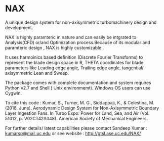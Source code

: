 # NAX
A unique design system for non-axisymmetric turbomachinery design and development. 

NAX is highly paramteric in nature and can easily be intgrated to Analysis(CFD) or/and Optimization process.Because of its modular and paramteric design , NAX is highly customizable .

It uses harmoinics based definition (Discrete Fourier Transforms) to represent the blade design space in R, THETA coordinates for blade parameters like Leading edge angle, Trailing edge angle, tangential/ axisymmetric Lean and Sweep. 

The package comes with complete documentation and system requires Python v2.7 and Shell ( Unix environmemt). Windows OS users can use Cygwin. 

To cite this code :
Kumar, S., Turner, M. G., Siddappaji, K., & Celestina, M. (2018, June). Aerodynamic Design System for Non-Axisymmetric Boundary Layer Ingestion Fans. In Turbo Expo: Power for Land, Sea, and Air (Vol. 51012, p. V02CT42A048). American Society of Mechanical Engineers.

For further details/ latest capabilities please contact 
Sandeep Kumar : kumarsp@mail.uc.edu 
or see website : http://gtsl.ase.uc.edu/NAX/

